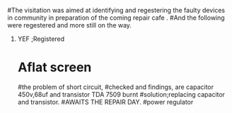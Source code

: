 #The visitation was aimed at identifying and regestering the faulty devices in community in preparation of the coming repair cafe .
#And the following were regestered and more still on the way.
1. YEF ;Registered 
   # Aflat screen
   #the problem of short circuit,
   #checked and findings, are capacitor 450v,68uf and transistor TDA 7509 burnt
   #solution;replacing capacitor and transistor.
   #AWAITS THE REPAIR DAY.
   #power regulator
 
